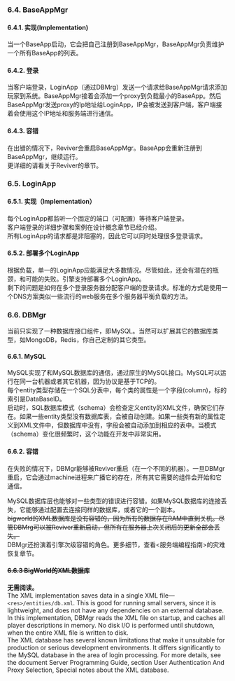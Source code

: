 ### 6.4. BaseAppMgr
#### 6.4.1. 实现(Implementation)
当一个BaseApp启动，它会把自己注册到BaseAppMgr，BaseAppMgr负责维护一个所有BaseApp的列表。

#### 6.4.2. 登录
当客户端登录，LoginApp（通过DBMrg）发送一个请求给BaseAppMgr请求添加玩家到系统。BaseAppMgr接着会添加一个proxy到负载最小的BaseApp。然后BaseAppMgr发送proxy的Ip地址给LoginApp，IP会被发送到客户端，客户端接着会使用这个IP地址和服务端进行通信。

#### 6.4.3. 容错
在出错的情况下，Reviver会重启BaseAppMgr。BaseApp会重新注册到BaseAppMgr，继续运行。  
更详细的请看关于Reviver的章节。

### 6.5. LoginApp
#### 6.5.1. 实现（Implementation）
每个LoginApp都监听一个固定的端口（可配置）等待客户端登录。  
客户端登录的详细步骤和案例在设计概念章节已经介绍。  
所有LoginApp的请求都是非阻塞的，因此它可以同时处理很多登录请求。

#### 6.5.2. 部署多个LoginApp
根据负载，单一的LoginApp应能满足大多数情况。尽管如此，还会有潜在的瓶颈，和可能的失败。引擎支持部署多个LoginApp。  
剩下的问题是如何在多个登录服务器分配客户端的登录请求。标准的方式是使用一个DNS方案类似一些流行的web服务在多个服务器平衡负载的方法。  

### 6.6. DBMgr
当前只实现了一种数据库接口组件，即MySQL。当然可以扩展其它的数据库类型，如MongoDB，Redis，你自己定制的其它类型。

#### 6.6.1. MySQL
MySQL实现了和MySQL数据库的通信，通过原生的MySQL接口。MySQL可以运行在同一台机器或者其它机器，因为协议是基于TCP的。  
每个entity类型存储在一个SQL分表中，每个类的属性是一个字段(column)，标的索引是DataBaseID。  
启动时，SQL数据库模式（schema）会检查定义entity的XML文件，确保它们存在。如果一些entity类型没有数据库表，会被自动创建。如果一些类有新的属性定义到XML文件中，但数据库中没有，字段会被自动添加到相应的表中。当模式（schema）变化很频繁时，这个功能在开发中非常实用。  


#### 6.6.2. 容错
在失败的情况下，DBMgr能够被Reviver重启（在一个不同的机器）。一旦DBMgr重启，它会通过machine进程来广播它的存在，所有其它需要的组件会开始和它通信。

MySQL数据库层也能够对一些类型的错误进行容错。如果MySQL数据库的连接丢失，它能够通过配置去连接同样的数据库，或者它的一个副本。  
~~bigworld的XML数据库是没有容错的，因为所有的数据存在RAM中直到关机。尽管DBMrg可以被Reviver重新启动，但所有在服务器上次关闭后的更新全部会丢失。~~  
DBMgr还扮演着引擎次级容错的角色。更多细节，查看<服务端编程指南>的灾难恢复章节。  

#### ~~6.6.3 BigWorld的XML数据库~~
**无需阅读。**  
The XML implementation saves data in a single XML file—`<res>/entities/db.xml`. This is good for running small servers, since it is lightweight, and does not have any dependencies on an external database.  
In this implementation, DBMgr reads the XML file on startup, and caches all player descriptions in memory. No disk I/O is performed until shutdown, when the entire XML file is written to disk.  
The XML database has several known limitations that make it unsuitable for production or serious development environments. It differs significantly to the MySQL database in the area of login processing. For more details, see the document Server Programming Guide, section User Authentication And Proxy Selection, Special notes about the XML database.  
